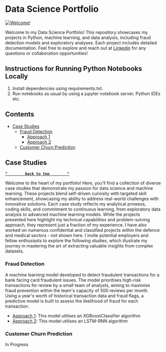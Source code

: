# Data Science Portfolio
[![Welcome!](https://cdn.rawgit.com/sindresorhus/awesome/d7305f38d29fed78fa85652e3a63e154dd8e8829/media/badge.svg)](https://github.com/sindresorhus/awesome)

Welcome to my Data Science Portfolio! This repository showcases my projects in Python, machine learning, and data analysis, including fraud detection models and exploratory analyses. Each project includes detailed documentation. Feel free to explore and reach out at [Linkedin](https://www.linkedin.com/in/tsangarides) for any questions or collaboration opportunities! 

## Instructions for Running Python Notebooks Locally
1. Install dependencies using requirements.txt.
2. Run notebooks as usual by using a jupyter notebook server, Python IDEs etc.

## Contents
- [Case Studies](#case-studies)
  - [Fraud Detection](#fraud-detection)
    - [Approach 1](#approach-1)
    - [Approach 2](#approach-2)
  - [Customer Churn Prediction](#customer-churn-prediction)
  
   
## Case Studies
**[`^        back to top        ^`](#data-science-portfolio)**

Welcome to the heart of my portfolio! Here, you'll find a collection of diverse case studies that demonstrate my passion for data science and machine learning. These projects blend self-driven curiosity with targeted skill enhancement, showcasing my ability to address real-world challenges with innovative solutions. Each case study reflects my analytical prowess, coding skills, and commitment to continuous learning, from exploratory data analysis to advanced machine learning models. While the projects presented here highlight my technical capabilities and problem-solving approach, they represent just a fraction of my experience. I have also worked on numerous confidential and classified projects within the defence and medical sectors - not shown here. I invite potential employers and fellow enthusiasts to explore the following studies, which illustrate my journey in mastering the art of extracting valuable insights from complex datasets.


### Fraud Detection
A machine learning model developed to detect fraudulent transactions for a bank facing card fraudulent issues. The model prioritises high-risk transactions for review by a small team of analysts, aiming to maximise fraud prevention within the team's capacity of 500 reviews per month. Using a year's worth of historical transaction data and fraud flags, a predictive model is built to assess the likelihood of fraud for each transaction.
  - [Approach 1](https://github.com/): This model utilises an XGBoostClassifier algorithm
  - [Approach 2](https://github.com/): This model utilises an LSTM-RNN algorithm
  
### Customer Churn Prediction
In Progress
